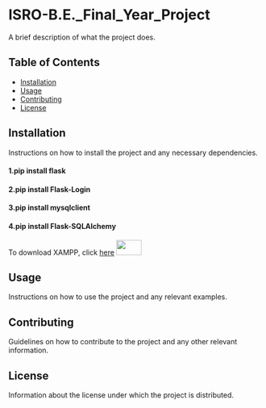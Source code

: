 # ISRO-B.E._Final_Year_Project

A brief description of what the project does.

## Table of Contents

- [Installation](#installation)
- [Usage](#usage)
- [Contributing](#contributing)
- [License](#license)

## Installation

Instructions on how to install the project and any necessary dependencies.

#### 1.pip install flask
#### 2.pip install Flask-Login
#### 3.pip install mysqlclient
#### 4.pip install Flask-SQLAlchemy

To download XAMPP, click [here](https://www.apachefriends.org/download.html)
<img src="https://s42013.pcdn.co/wp-content/uploads/2012/08/xampp-logo.png" height=30 width=50 href="https://www.apachefriends.org/download.html">


## Usage

Instructions on how to use the project and any relevant examples.

## Contributing

Guidelines on how to contribute to the project and any other relevant information.

## License

Information about the license under which the project is distributed.

